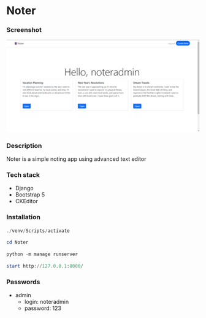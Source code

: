# Noter
### Screenshot
![](ss.png)
### Description
Noter is a simple noting app using advanced text editor
### Tech stack
- Django
- Bootstrap 5
- CKEditor

### Installation
```powershell
./venv/Scripts/activate
```

```powershell
cd Noter
```

```powershell
python -m manage runserver
```

```powershell
start http://127.0.0.1:8000/
```

### Passwords
- admin
  - login: noteradmin
  - password: 123
